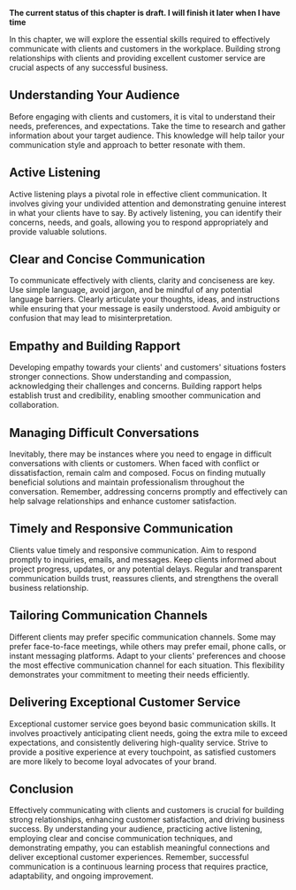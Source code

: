 **The current status of this chapter is draft. I will finish it later when I have time**

In this chapter, we will explore the essential skills required to effectively communicate with clients and customers in the workplace. Building strong relationships with clients and providing excellent customer service are crucial aspects of any successful business.

Understanding Your Audience
---------------------------

Before engaging with clients and customers, it is vital to understand their needs, preferences, and expectations. Take the time to research and gather information about your target audience. This knowledge will help tailor your communication style and approach to better resonate with them.

Active Listening
----------------

Active listening plays a pivotal role in effective client communication. It involves giving your undivided attention and demonstrating genuine interest in what your clients have to say. By actively listening, you can identify their concerns, needs, and goals, allowing you to respond appropriately and provide valuable solutions.

Clear and Concise Communication
-------------------------------

To communicate effectively with clients, clarity and conciseness are key. Use simple language, avoid jargon, and be mindful of any potential language barriers. Clearly articulate your thoughts, ideas, and instructions while ensuring that your message is easily understood. Avoid ambiguity or confusion that may lead to misinterpretation.

Empathy and Building Rapport
----------------------------

Developing empathy towards your clients' and customers' situations fosters stronger connections. Show understanding and compassion, acknowledging their challenges and concerns. Building rapport helps establish trust and credibility, enabling smoother communication and collaboration.

Managing Difficult Conversations
--------------------------------

Inevitably, there may be instances where you need to engage in difficult conversations with clients or customers. When faced with conflict or dissatisfaction, remain calm and composed. Focus on finding mutually beneficial solutions and maintain professionalism throughout the conversation. Remember, addressing concerns promptly and effectively can help salvage relationships and enhance customer satisfaction.

Timely and Responsive Communication
-----------------------------------

Clients value timely and responsive communication. Aim to respond promptly to inquiries, emails, and messages. Keep clients informed about project progress, updates, or any potential delays. Regular and transparent communication builds trust, reassures clients, and strengthens the overall business relationship.

Tailoring Communication Channels
--------------------------------

Different clients may prefer specific communication channels. Some may prefer face-to-face meetings, while others may prefer email, phone calls, or instant messaging platforms. Adapt to your clients' preferences and choose the most effective communication channel for each situation. This flexibility demonstrates your commitment to meeting their needs efficiently.

Delivering Exceptional Customer Service
---------------------------------------

Exceptional customer service goes beyond basic communication skills. It involves proactively anticipating client needs, going the extra mile to exceed expectations, and consistently delivering high-quality service. Strive to provide a positive experience at every touchpoint, as satisfied customers are more likely to become loyal advocates of your brand.

Conclusion
----------

Effectively communicating with clients and customers is crucial for building strong relationships, enhancing customer satisfaction, and driving business success. By understanding your audience, practicing active listening, employing clear and concise communication techniques, and demonstrating empathy, you can establish meaningful connections and deliver exceptional customer experiences. Remember, successful communication is a continuous learning process that requires practice, adaptability, and ongoing improvement.
